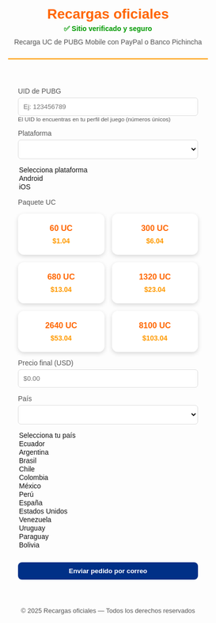 <!-- Ismewel-Top-Up -->
<html lang="es">
<head>
<meta charset="UTF-8">
<meta name="viewport" content="width=device-width, initial-scale=1.0">
<title>Recargas oficiales — UC PUBG Mobile</title>
<style>
:root {
  --primary:#ff6600;
  --accent:#ff9900;
  --bg:#fdfdfd;
  --card-bg:#ffffff;
  --text:#111;
  --muted:#555;
  --btn:#003087;
}
*{box-sizing:border-box;}
body{margin:0;font-family:'Poppins',sans-serif;background:var(--bg);color:var(--text);}
header{padding:25px 10px;text-align:center;border-bottom:2px solid var(--accent);}
header h1{font-size:28px;margin:0;color:var(--primary);}
header p{margin:5px 0 0;color:var(--muted);}
main{max-width:1000px;margin:30px auto;padding:0 20px;}
label{display:block;margin-top:10px;font-size:14px;color:var(--muted);}
input,select{width:100%;margin-top:5px;padding:10px;border-radius:6px;border:1px solid #ddd;background:#fff;color:#111;}
.btn{margin-top:12px;background:var(--btn);color:#fff;padding:10px 14px;border:none;border-radius:8px;cursor:pointer;font-weight:600;transition:background .2s;width:100%;}
.btn:hover{background:#002060;}
.cards{display:grid;grid-template-columns:repeat(auto-fit,minmax(140px,1fr));gap:15px;margin-top:15px;}
.card{background:var(--card-bg);border-radius:12px;padding:20px;text-align:center;box-shadow:0 3px 8px rgba(0,0,0,0.15);cursor:pointer;transition:transform 0.2s,box-shadow 0.2s;}
.card:hover{transform:translateY(-5px);box-shadow:0 8px 20px rgba(0,0,0,0.3);}
.card h3{margin:0;color:var(--primary);}
.card p{margin:8px 0 0;font-weight:700;color:var(--accent);}
.payment-methods{display:none;margin-top:15px;}
.payment-method{padding:10px;border:1px solid #ddd;border-radius:8px;margin-top:8px;background:#fafafa;}
.payment-method strong{color:var(--primary);}
.verified{color:#009900;font-weight:700;font-size:14px;margin-bottom:10px;}
footer{text-align:center;margin-top:40px;padding:15px;color:var(--muted);font-size:13px;}
small{color:var(--muted);}
</style>
</head>
<body>
<header>
  <h1>Recargas oficiales</h1>
  <p class="verified">✅ Sitio verificado y seguro</p>
  <p>Recarga UC de PUBG Mobile con PayPal o Banco Pichincha</p>
</header>

<main>
<form id="order-form">
<label>UID de PUBG</label>
<input type="text" id="uid" required placeholder="Ej: 123456789">
<small>El UID lo encuentras en tu perfil del juego (números únicos)</small>

<label>Plataforma</label>
<select id="platform" required>
<option value="">Selecciona plataforma</option>
<option value="Android">Android</option>
<option value="iOS">iOS</option>
</select>

<label>Paquete UC</label>
<div class="cards">
  <div class="card" data-uc="60" data-price="1.04">
    <h3>60 UC</h3><p>$1.04</p>
  </div>
  <div class="card" data-uc="300" data-price="6.04">
    <h3>300 UC</h3><p>$6.04</p>
  </div>
  <div class="card" data-uc="680" data-price="13.04">
    <h3>680 UC</h3><p>$13.04</p>
  </div>
  <div class="card" data-uc="1320" data-price="23.04">
    <h3>1320 UC</h3><p>$23.04</p>
  </div>
  <div class="card" data-uc="2640" data-price="53.04">
    <h3>2640 UC</h3><p>$53.04</p>
  </div>
  <div class="card" data-uc="8100" data-price="103.04">
    <h3>8100 UC</h3><p>$103.04</p>
  </div>
</div>

<label>Precio final (USD)</label>
<input type="text" id="price" readonly placeholder="$0.00">

<label>País</label>
<select id="country" required>
  <option value="">Selecciona tu país</option>
  <option value="Ecuador">Ecuador</option>
  <option value="Argentina">Argentina</option>
  <option value="Brasil">Brasil</option>
  <option value="Chile">Chile</option>
  <option value="Colombia">Colombia</option>
  <option value="México">México</option>
  <option value="Perú">Perú</option>
  <option value="España">España</option>
  <option value="Estados Unidos">Estados Unidos</option>
  <option value="Venezuela">Venezuela</option>
  <option value="Uruguay">Uruguay</option>
  <option value="Paraguay">Paraguay</option>
  <option value="Bolivia">Bolivia</option>
</select>

<div class="payment-methods" id="payment-methods">
  <div class="payment-method" id="paypal-method">
    🌐 PayPal / Tarjeta de débito: 
    <a id="paypal-link" href="https://www.paypal.me/Ismewel" target="_blank">
      Pagar con PayPal o tarjeta de débito
    </a>
  </div>
  <div class="payment-method" id="bank-method">
    💳 Banco Pichincha (solo Ecuador): <strong>2212896512</strong>
  </div>
</div>

<button class="btn" type="submit">Enviar pedido por correo</button>
</form>
</main>

<footer>© 2025 Recargas oficiales — Todos los derechos reservados</footer>

<script>
document.addEventListener('DOMContentLoaded', () => {
  const cards = document.querySelectorAll('.card');
  const priceInput = document.getElementById('price');
  const paypalLink = document.getElementById('paypal-link');
  const paymentMethods = document.getElementById('payment-methods');

  cards.forEach(card=>{
    card.addEventListener('click',()=>{
      cards.forEach(c=>c.style.border="none");
      card.style.border="2px solid var(--primary)";
      const price = card.dataset.price;
      const uc = card.dataset.uc;
      priceInput.value = `$${price}`;
      paypalLink.href = `https://www.paypal.me/Ismewel/${price}`;
      paymentMethods.style.display = 'block';
    });
  });

  document.getElementById('order-form').addEventListener('submit', e=>{
    e.preventDefault();
    const uid = document.getElementById('uid').value.trim();
    const platform = document.getElementById('platform').value;
    const price = document.getElementById('price').value;
    const country = document.getElementById('country').value;

    if(!/^\d{5,20}$/.test(uid)){
      alert('Ingresa un UID válido (solo números).');
      return;
    }

    const mailto = `mailto:aroontigre@gmail.com?subject=Pedido UC PUBG (${uid})&body=UID: ${uid}%0APlataforma: ${platform}%0APaís: ${country}%0APrecio: ${price}`;
    window.location.href = mailto;
  });
});
</script>
</body>
</html>
